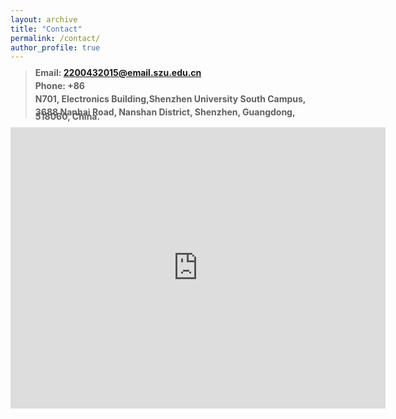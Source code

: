 ```yaml
---
layout: archive
title: "Contact"
permalink: /contact/
author_profile: true
---
```


> <p><b style="line-height:50%"> Email: <a href="mailto:2200432015@email.szu.edu.cn">2200432015@email.szu.edu.cn</a> </b> </p> 
><p><b style="line-height:50%"> Phone: +86   </b></p>
><p><b width="50%" style="line-height:50%"> N701, Electronics Building,Shenzhen University South Campus, </b> </p>
><p><b width="50%" style="line-height:50%">3688 Nanhai Road, Nanshan District, Shenzhen, Guangdong, 518060, China.  </b> </p>


<iframe src="https://www.google.com/maps/embed?pb=!1m18!1m12!1m3!1d1842.6574589092247!2d113.94014988806359!3d22.529872998800837!2m3!1f0!2f0!3f0!3m2!1i1024!2i768!4f13.1!3m3!1m2!1s0x3403ee10b0ed7b1d%3A0x491ba4c0b14b1f50!2z5rex5Zyz5aSn5a2m5Y2X5qCh5Yy65a2m55Sf5pyN5Yqh5Lit5b-D!5e0!3m2!1szh-CN!2s!4v1628698160633!5m2!1szh-CN!2s" width="600" height="450" style="border:0;" allowfullscreen="" loading="lazy"></iframe>

<!--
<div>
     <iframe width="500" height="400" frameborder="0" src="https://www.bing.com/maps/embed?h=400&w=500&cp=mrn3gctgtyh6&lvl=16&typ=d&sty=r&src=SHELL&FORM=MBEDV8" scrolling="no">
     </iframe>
     <div style="white-space: nowrap; text-align: center; width: 500px; padding: 6px 0;">
        <a id="largeMapLink" target="_blank" href="https://www.bing.com/maps?cp=mrn3gctgtyh6&amp;sty=r&amp;lvl=16&amp;FORM=MBEDLD">查看放大的地图</a> &nbsp; | &nbsp;
        <a id="dirMapLink" target="_blank" href="https://www.bing.com/maps/directions?cp=mrn3gctgtyh6&amp;sty=r&amp;lvl=16&amp;rtp=~pos.mrn3gc_tgtyh6____&amp;FORM=MBEDLD">获取路线</a>
    </div>
</div>
-->
<!--
<div>
     <iframe width="500" height="400" frameborder="0" src="https://www.bing.com/maps/embed?h=400&w=500&cp=mrn3gctgtyh6&lvl=16&typ=d&sty=r&src=SHELL&FORM=MBEDV8" scrolling="no">
     </iframe>
     
</div>
-->
